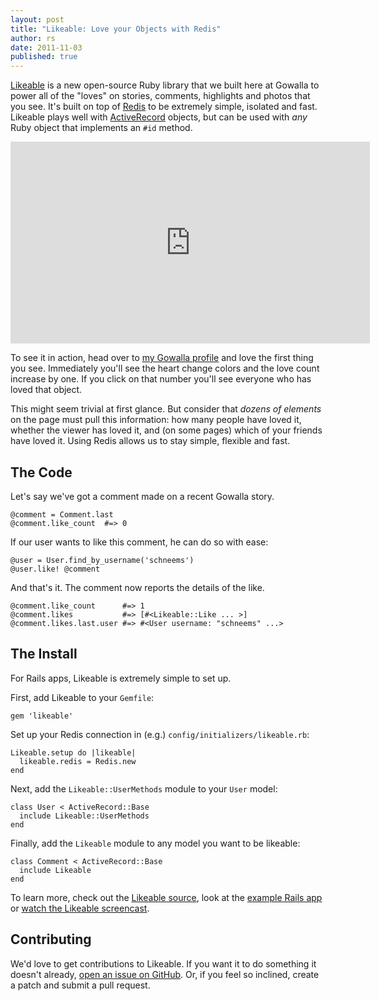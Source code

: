 ```yaml
---
layout: post
title: "Likeable: Love your Objects with Redis"
author: rs
date: 2011-11-03
published: true
---
```


[Likeable](http://github.com/gowalla/likeable) is a new open-source Ruby library that we built here at Gowalla to power all of the "loves" on stories, comments, highlights and photos that you see. It's built on top of [Redis](http://redis.io/) to be extremely simple, isolated and fast. Likeable plays well with [ActiveRecord](http://rubygems.org/gems/activerecord) objects, but can be used with _any_ Ruby object that implements an `#id` method.

<iframe width="575" height="323" src="http://www.youtube.com/embed/iJoMXUQ33Jw?rel=0&amp;hd=1" frameborder="0" allowfullscreen></iframe>

To see it in action, head over to [my Gowalla profile](http://gowalla.com/schneems) and love the first thing you see. Immediately you'll see the heart change colors and the love count increase by one. If you click on that number you'll see everyone who has loved that object.

This might seem trivial at first glance. But consider that _dozens of elements_ on the page must pull this information: how many people have loved it, whether the viewer has loved it, and (on some pages) which of your friends have loved it. Using Redis allows us to stay simple, flexible and fast.

## The Code

Let's say we've got a comment made on a recent Gowalla story.

    @comment = Comment.last
    @comment.like_count  #=> 0

If our user wants to like this comment, he can do so with ease:

    @user = User.find_by_username('schneems')
    @user.like! @comment

And that's it. The comment now reports the details of the like.

    @comment.like_count      #=> 1
    @comment.likes           #=> [#<Likeable::Like ... >]
    @comment.likes.last.user #=> #<User username: "schneems" ...>

## The Install

For Rails apps, Likeable is extremely simple to set up.

First, add Likeable to your `Gemfile`:

    gem 'likeable'

Set up your Redis connection in (e.g.) `config/initializers/likeable.rb`:

    Likeable.setup do |likeable|
      likeable.redis = Redis.new
    end

Next, add the `Likeable::UserMethods` module to your `User` model:

    class User < ActiveRecord::Base
      include Likeable::UserMethods
    end

Finally, add the `Likeable` module to any model you want to be likeable:

    class Comment < ActiveRecord::Base
      include Likeable
    end

To learn more, check out the [Likeable source](http://github.com/gowalla/likeable), look at the [example Rails app](https://github.com/schneems/likeable_example) or [watch the Likeable screencast](http://www.youtube.com/watch?v=iJoMXUQ33Jw).

## Contributing

We'd love to get contributions to Likeable. If you want it to do something it doesn't already, [open an issue on GitHub](https://github.com/gowalla/likeable/issues). Or, if you feel so inclined, create a patch and submit a pull request.